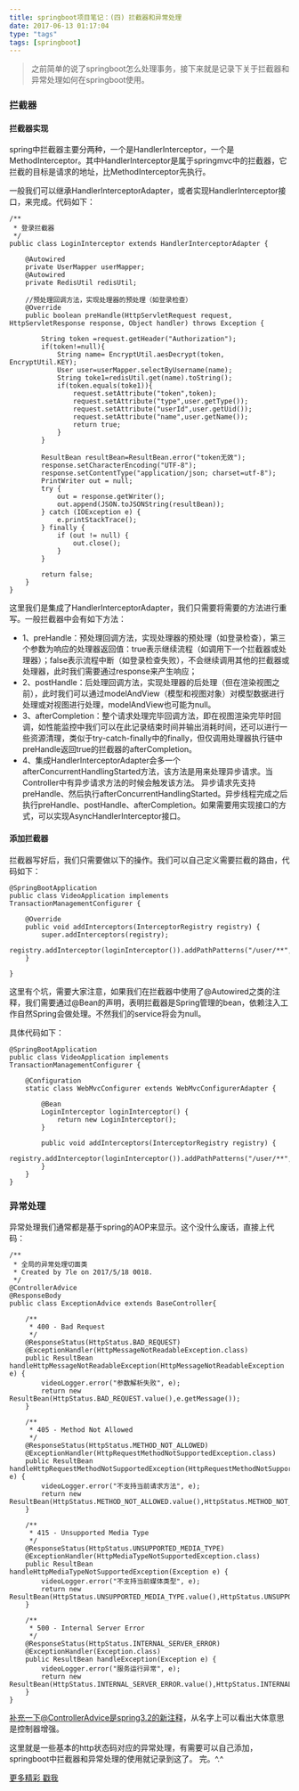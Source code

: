 ```yaml
---
title: springboot项目笔记：(四) 拦截器和异常处理
date: 2017-06-13 01:17:04
type: "tags"
tags: [springboot]
---
```


> 之前简单的说了springboot怎么处理事务，接下来就是记录下关于拦截器和异常处理如何在springboot使用。

<!--more-->

### 拦截器

#### 拦截器实现
spring中拦截器主要分两种，一个是HandlerInterceptor，一个是MethodInterceptor。其中HandlerInterceptor是属于springmvc中的拦截器，它拦截的目标是请求的地址，比MethodInterceptor先执行。

一般我们可以继承HandlerInterceptorAdapter，或者实现HandlerInterceptor接口，来完成。代码如下：
```
/**
 * 登录拦截器
 */
public class LoginInterceptor extends HandlerInterceptorAdapter {

    @Autowired
    private UserMapper userMapper;
    @Autowired
    private RedisUtil redisUtil;

    //预处理回调方法，实现处理器的预处理（如登录检查）
    @Override
    public boolean preHandle(HttpServletRequest request, HttpServletResponse response, Object handler) throws Exception {

        String token =request.getHeader("Authorization");
        if(token!=null){
            String name= EncryptUtil.aesDecrypt(token, EncryptUtil.KEY);
            User user=userMapper.selectByUsername(name);
            String toke1=redisUtil.get(name).toString();
            if(token.equals(toke1)){
                request.setAttribute("token",token);
                request.setAttribute("type",user.getType());
                request.setAttribute("userId",user.getUid());
                request.setAttribute("name",user.getName());
                return true;
            }
        }

        ResultBean resultBean=ResultBean.error("token无效");
        response.setCharacterEncoding("UTF-8");
        response.setContentType("application/json; charset=utf-8");
        PrintWriter out = null;
        try {
            out = response.getWriter();
            out.append(JSON.toJSONString(resultBean));
        } catch (IOException e) {
            e.printStackTrace();
        } finally {
            if (out != null) {
                out.close();
            }
        }

        return false;
    }
}

```
这里我们是集成了HandlerInterceptorAdapter，我们只需要将需要的方法进行重写。一般拦截器中会有如下方法：

* 1、preHandle：预处理回调方法，实现处理器的预处理（如登录检查），第三个参数为响应的处理器返回值：true表示继续流程（如调用下一个拦截器或处理器）；false表示流程中断（如登录检查失败），不会继续调用其他的拦截器或处理器，此时我们需要通过response来产生响应；
* 2、postHandle：后处理回调方法，实现处理器的后处理（但在渲染视图之前），此时我们可以通过modelAndView（模型和视图对象）对模型数据进行处理或对视图进行处理，modelAndView也可能为null。
* 3、afterCompletion：整个请求处理完毕回调方法，即在视图渲染完毕时回调，如性能监控中我们可以在此记录结束时间并输出消耗时间，还可以进行一些资源清理，类似于try-catch-finally中的finally，但仅调用处理器执行链中preHandle返回true的拦截器的afterCompletion。
* 4、集成HandlerInterceptorAdapter会多一个afterConcurrentHandlingStarted方法，该方法是用来处理异步请求。当Controller中有异步请求方法的时候会触发该方法。 异步请求先支持preHandle、然后执行afterConcurrentHandlingStarted。异步线程完成之后执行preHandle、postHandle、afterCompletion。如果需要用实现接口的方式，可以实现AsyncHandlerInterceptor接口。

#### 添加拦截器

拦截器写好后，我们只需要做以下的操作。我们可以自己定义需要拦截的路由，代码如下：

```
@SpringBootApplication
public class VideoApplication implements TransactionManagementConfigurer {

	@Override
    public void addInterceptors(InterceptorRegistry registry) {
        super.addInterceptors(registry);
        registry.addInterceptor(loginInterceptor()).addPathPatterns("/user/**","/collect/**","/register","/video/**").excludePathPatterns("/video/show/**","/video","/video/transCode");
    }

}
```
这里有个坑，需要大家注意，如果我们在拦截器中使用了@Autowired之类的注释，我们需要通过@Bean的声明，表明拦截器是Spring管理的bean，依赖注入工作自然Spring会做处理。不然我们的service将会为null。

具体代码如下：
```
@SpringBootApplication
public class VideoApplication implements TransactionManagementConfigurer {

	@Configuration
	static class WebMvcConfigurer extends WebMvcConfigurerAdapter {

		@Bean
		LoginInterceptor loginInterceptor() {
			return new LoginInterceptor();
		}

		public void addInterceptors(InterceptorRegistry registry) {
			registry.addInterceptor(loginInterceptor()).addPathPatterns("/user/**","/collect/**","/register","/video/**").excludePathPatterns("/video/show/**","/video","/video/transCode");
		}
	}
}
```

### 异常处理

异常处理我们通常都是基于spring的AOP来显示。这个没什么废话，直接上代码：

```
/**
 * 全局的异常处理切面类
 * Created by 7le on 2017/5/18 0018.
 */
@ControllerAdvice
@ResponseBody
public class ExceptionAdvice extends BaseController{

    /**
     * 400 - Bad Request
     */
    @ResponseStatus(HttpStatus.BAD_REQUEST)
    @ExceptionHandler(HttpMessageNotReadableException.class)
    public ResultBean handleHttpMessageNotReadableException(HttpMessageNotReadableException e) {
        videoLogger.error("参数解析失败", e);
        return new ResultBean(HttpStatus.BAD_REQUEST.value(),e.getMessage());
    }

    /**
     * 405 - Method Not Allowed
     */
    @ResponseStatus(HttpStatus.METHOD_NOT_ALLOWED)
    @ExceptionHandler(HttpRequestMethodNotSupportedException.class)
    public ResultBean handleHttpRequestMethodNotSupportedException(HttpRequestMethodNotSupportedException e) {
        videoLogger.error("不支持当前请求方法", e);
        return new ResultBean(HttpStatus.METHOD_NOT_ALLOWED.value(),HttpStatus.METHOD_NOT_ALLOWED.getReasonPhrase());
    }

    /**
     * 415 - Unsupported Media Type
     */
    @ResponseStatus(HttpStatus.UNSUPPORTED_MEDIA_TYPE)
    @ExceptionHandler(HttpMediaTypeNotSupportedException.class)
    public ResultBean handleHttpMediaTypeNotSupportedException(Exception e) {
        videoLogger.error("不支持当前媒体类型", e);
        return new ResultBean(HttpStatus.UNSUPPORTED_MEDIA_TYPE.value(),HttpStatus.UNSUPPORTED_MEDIA_TYPE.getReasonPhrase());
    }

    /**
     * 500 - Internal Server Error
     */
    @ResponseStatus(HttpStatus.INTERNAL_SERVER_ERROR)
    @ExceptionHandler(Exception.class)
    public ResultBean handleException(Exception e) {
        videoLogger.error("服务运行异常", e);
        return new ResultBean(HttpStatus.INTERNAL_SERVER_ERROR.value(),HttpStatus.INTERNAL_SERVER_ERROR.getReasonPhrase());
    }
}

```
补充一下@ControllerAdvice是spring3.2的新注释，从名字上可以看出大体意思是控制器增强。

这里就是一些基本的http状态码对应的异常处理，有需要可以自己添加，springboot中拦截器和异常处理的使用就记录到这了。
完。^.^

[更多精彩 戳我](http://7le.top)
